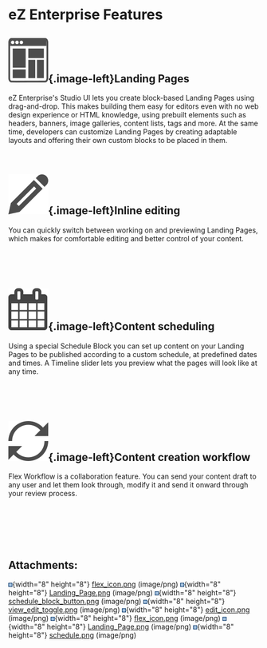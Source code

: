 # eZ Enterprise Features

## ![](attachments/32112741/32113924.png){.image-left}Landing Pages

eZ Enterprise's Studio UI lets you create block-based Landing Pages using drag-and-drop. This makes building them easy for editors even with no web design experience or HTML knowledge, using prebuilt elements such as headers, banners, image galleries, content lists, tags and more. At the same time, developers can customize Landing Pages by creating adaptable layouts and offering their own custom blocks to be placed in them.

 

## ![](attachments/32112741/32113922.png){.image-left}Inline editing

You can quickly switch between working on and previewing Landing Pages, which makes for comfortable editing and better control of your content.

 

 

## ![](attachments/32112741/32113925.png){.image-left}Content scheduling

Using a special Schedule Block you can set up content on your Landing Pages to be published according to a custom schedule, at predefined dates and times. A Timeline slider lets you preview what the pages will look like at any time.

 

 

## ![](attachments/32112741/32113923.png){.image-left}Content creation workflow

Flex Workflow is a collaboration feature. You can send your content draft to any user and let them look through, modify it and send it onward through your review process.

 

 

 

## Attachments:

![](images/icons/bullet_blue.gif){width="8" height="8"} [flex\_icon.png](attachments/32112741/32113915.png) (image/png)
![](images/icons/bullet_blue.gif){width="8" height="8"} [Landing\_Page.png](attachments/32112741/32113916.png) (image/png)
![](images/icons/bullet_blue.gif){width="8" height="8"} [schedule\_block\_button.png](attachments/32112741/32113917.png) (image/png)
![](images/icons/bullet_blue.gif){width="8" height="8"} [view\_edit\_toggle.png](attachments/32112741/32113918.png) (image/png)
![](images/icons/bullet_blue.gif){width="8" height="8"} [edit\_icon.png](attachments/32112741/32113922.png) (image/png)
![](images/icons/bullet_blue.gif){width="8" height="8"} [flex\_icon.png](attachments/32112741/32113923.png) (image/png)
![](images/icons/bullet_blue.gif){width="8" height="8"} [Landing\_Page.png](attachments/32112741/32113924.png) (image/png)
![](images/icons/bullet_blue.gif){width="8" height="8"} [schedule.png](attachments/32112741/32113925.png) (image/png)

